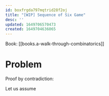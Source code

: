 ```yaml
---
id: boxfrgda797mqtrid28f2oj
title: "[WIP] Sequence of Six Game"
desc: ''
updated: 1649706570473
created: 1649704636065
---
```


Book: [[books.a-walk-through-combinatorics]]

# Problem





Proof by contradiction:

Let us assume
